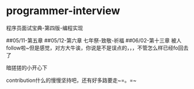 # programmer-interview
程序员面试宝典-第四版-编程实现

##05/11-第五章
##05/12-第六章
七年祭-致敬-祈福
##06/02-第十三章
被人follow啦~但是感觉，对方大牛诶，你说是不是误点的，，，不管怎么样已经fo回去了

暗搓搓的小开心下

contribution什么的慢慢坚持吧，还有好多路要走~=。=~


